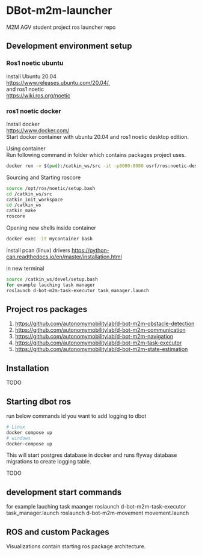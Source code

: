 # DBot-m2m-launcher

M2M AGV student project ros launcher repo

## Development environment setup

### Ros1 noetic ubuntu

install Ubuntu 20.04\
<https://www.releases.ubuntu.com/20.04/>¸\
and ros1 noetic\
<https://wiki.ros.org/noetic>

### ros1 noetic docker

Install docker  
<https://www.docker.com/>\
Start docker container with ubuntu 20.04 and ros1 noetic desktop edition.  

Using container\
Run following command in folder which contains packages project uses.  
```bash
docker run -v $(pwd):/catkin_ws/src -it -p8080:8080 osrf/ros:noetic-desktop-full  
```
Sourcing and Starting roscore  

```bash
source /opt/ros/noetic/setup.bash  
cd /catkin_ws/src  
catkin_init_workspace  
cd /catkin_ws  
catkin_make  
roscore  
```

Opening new shells inside container

```bash
docker exec -it mycontainer bash  
```

install pcan (linux) drivers
<https://python-can.readthedocs.io/en/master/installation.html>

in new terminal

```bash
source /catkin_ws/devel/setup.bash
for example lauching task manager
roslaunch d-bot-m2m-task-executor task_manager.launch
```

## Project ros packages

1. <https://github.com/autonomymobilitylab/d-bot-m2m-obstacle-detection>
2. <https://github.com/autonomymobilitylab/d-bot-m2m-communication>
3. <https://github.com/autonomymobilitylab/d-bot-m2m-navigation>
4. <https://github.com/autonomymobilitylab/d-bot-m2m-task-executor>
5. <https://github.com/autonomymobilitylab/d-bot-m2m-state-estimation>

## Installation
TODO

## Starting dbot ros
run below commands id you want to add logging to dbot
```bash
# Linux
docker compose up
# windows
docker-compose up
```
This will start postgres database in docker and runs flyway database migrations to create logging table.

TODO

## development start commands
for example lauching task maanger
roslaunch d-bot-m2m-task-executor task_manager.launch
roslaunch d-bot-m2m-movement movement.launch

## ROS and custom Packages
Visualizations contain starting ros package architecture.
